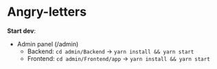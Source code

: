 # Angry-letters

**Start dev**:
- Admin panel (/admin)
    - Backend: `cd admin/Backend` -> `yarn install && yarn start`
    - Frontend: `cd admin/Frontend/app` -> `yarn install && yarn start`
